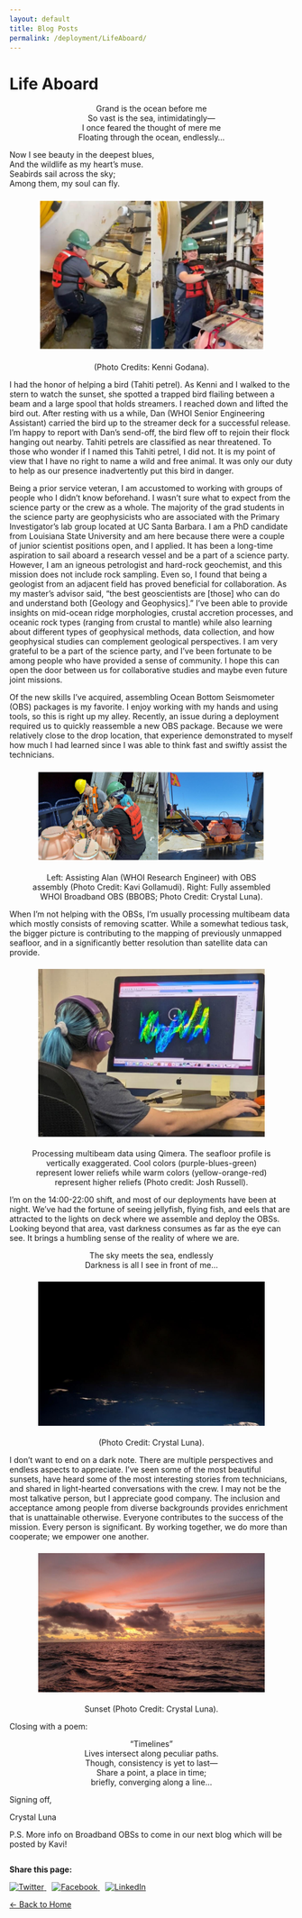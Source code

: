 ```yaml
---
layout: default
title: Blog Posts
permalink: /deployment/LifeAboard/
---
```



<style>
  header {
    background-color: #0077be !important;
    background-image: linear-gradient(120deg, #003973, #0077be, #00c6ff) !important;
  }
</style>

# Life Aboard

<p style="text-align:center">
Grand is the ocean before me <br>
So vast is the sea, intimidatingly— <br>
I once feared the thought of mere me <br>
Floating through the ocean, endlessly… <br>

Now I see beauty in the deepest blues, <br>
And the wildlife as my heart’s muse. <br>
Seabirds sail across the sky; <br>
Among them, my soul can fly. <br>
</p>



<figure> 
  <img src="/assets/images/LifeAboard_Img1.png" alt="Bird Rescue" style="max-width: 95%; height: auto; display: block; margin: 1.5em auto;" /> 
  <figcaption style="text-align: center;">(Photo Credits: Kenni Godana).</figcaption> 
</figure>


I had the honor of helping a bird (Tahiti petrel). As Kenni and I walked to the stern to watch the
sunset, she spotted a trapped bird flailing between a beam and a large spool that holds
streamers. I reached down and lifted the bird out. After resting with us a while, Dan (WHOI
Senior Engineering Assistant) carried the bird up to the streamer deck for a successful release.
I’m happy to report with Dan’s send-off, the bird flew off to rejoin their flock hanging out
nearby. Tahiti petrels are classified as near threatened. To those who wonder if I named this
Tahiti petrel, I did not. It is my point of view that I have no right to name a wild and free animal.
It was only our duty to help as our presence inadvertently put this bird in danger.

Being a prior service veteran, I am accustomed to working with groups of people who I didn’t
know beforehand. I wasn’t sure what to expect from the science party or the crew as a whole.
The majority of the grad students in the science party are geophysicists who are associated with
the Primary Investigator’s lab group located at UC Santa Barbara. I am a PhD candidate from
Louisiana State University and am here because there were a couple of junior scientist positions
open, and I applied. It has been a long-time aspiration to sail aboard a research vessel and be a
part of a science party. However, I am an igneous petrologist and hard-rock geochemist, and
this mission does not include rock sampling. Even so, I found that being a geologist from an
adjacent field has proved beneficial for collaboration. As my master’s advisor said, “the best
geoscientists are [those] who can do and understand both [Geology and Geophysics].” I’ve
been able to provide insights on mid-ocean ridge morphologies, crustal accretion processes,
and oceanic rock types (ranging from crustal to mantle) while also learning about different
types of geophysical methods, data collection, and how geophysical studies can complement
geological perspectives. I am very grateful to be a part of the science party, and I’ve been
fortunate to be among people who have provided a sense of community. I hope this can open
the door between us for collaborative studies and maybe even future joint missions.

Of the new skills I’ve acquired, assembling Ocean Bottom Seismometer (OBS) packages is my
favorite. I enjoy working with my hands and using tools, so this is right up my alley. Recently, an
issue during a deployment required us to quickly reassemble a new OBS package. Because we
were relatively close to the drop location, that experience demonstrated to myself how much I
had learned since I was able to think fast and swiftly assist the technicians.

<figure> 
  <img src="/assets/images/LifeAboard_Img2.png" alt="OBS Assembly" style="max-width: 95%; height: auto; display: block; margin: 1.5em auto;" /> 
  <figcaption style="text-align: center;">Left: Assisting Alan (WHOI Research Engineer) with OBS assembly (Photo Credit: Kavi Gollamudi). Right: Fully assembled WHOI Broadband OBS (BBOBS; Photo Credit: Crystal Luna).</figcaption> 
</figure>


When I’m not helping with the OBSs, I’m usually processing multibeam data which mostly
consists of removing scatter. While a somewhat tedious task, the bigger picture is contributing
to the mapping of previously unmapped seafloor, and in a significantly better resolution than
satellite data can provide.

<figure> 
  <img src="/assets/images/LifeAboard_Img3.png" alt="Qimera" style="max-width: 95%; height: auto; display: block; margin: 1.5em auto;" /> 
  <figcaption style="text-align: center;">Processing multibeam data using Qimera. The seafloor profile is vertically exaggerated. Cool colors (purple-blues-green) represent lower reliefs while warm colors (yellow-orange-red) represent higher reliefs (Photo credit: Josh Russell).</figcaption> 
</figure>


I’m on the 14:00-22:00 shift, and most of our deployments have been at night. We’ve had the
fortune of seeing jellyfish, flying fish, and eels that are attracted to the lights on deck where we
assemble and deploy the OBSs. Looking beyond that area, vast darkness consumes as far as the
eye can see. It brings a humbling sense of the reality of where we are.

<p style="text-align:center">
The sky meets the sea, endlessly <br>
Darkness is all I see in front of me… <br>
</p>



<figure> 
  <img src="/assets/images/LifeAboard_Img4.png" alt="Darkness" style="max-width: 95%; height: auto; display: block; margin: 1.5em auto;" /> 
  <figcaption style="text-align: center;"> (Photo Credit: Crystal Luna).</figcaption> 
</figure>


I don’t want to end on a dark note. There are multiple perspectives and endless aspects to
appreciate. I’ve seen some of the most beautiful sunsets, have heard some of the most
interesting stories from technicians, and shared in light-hearted conversations with the crew. I
may not be the most talkative person, but I appreciate good company. The inclusion and
acceptance among people from diverse backgrounds provides enrichment that is unattainable
otherwise. Everyone contributes to the success of the mission. Every person is significant. By
working together, we do more than cooperate; we empower one another.

<figure> 
  <img src="/assets/images/LifeAboard_Img5.png" alt="Qimera" style="max-width: 95%; height: auto; display: block; margin: 1.5em auto;" /> 
  <figcaption style="text-align: center;">Sunset (Photo Credit: Crystal Luna).</figcaption> 
</figure>


Closing with a poem: 

<p style="text-align:center">
“Timelines” <br>
Lives intersect along peculiar paths. <br>
Though, consistency is yet to last— <br>
Share a point, a place in time; <br>
briefly, converging along a line… <br>
</p>

Signing off,

Crystal Luna

P.S. More info on Broadband OBSs to come in our next blog which will be posted by Kavi!




<div style="margin-top: 2em;">
  <p><strong>Share this page:</strong></p>
  <a href="https://twitter.com/intent/tweet?url={{ page.url | absolute_url }}&text={{ page.title | uri_escape }}" target="_blank" style="margin-right: 10px;">
    <img src="https://cdn.jsdelivr.net/npm/simple-icons@v5/icons/twitter.svg" alt="Twitter" width="24" height="24">
  </a>
  <a href="https://www.facebook.com/sharer/sharer.php?u={{ page.url | absolute_url }}" target="_blank" style="margin-right: 10px;">
    <img src="https://cdn.jsdelivr.net/npm/simple-icons@v5/icons/facebook.svg" alt="Facebook" width="24" height="24">
  </a>
  <a href="https://www.linkedin.com/shareArticle?mini=true&url={{ page.url | absolute_url }}&title={{ page.title | uri_escape }}" target="_blank">
    <img src="https://cdn.jsdelivr.net/npm/simple-icons@v5/icons/linkedin.svg" alt="LinkedIn" width="24" height="24">
  </a>
</div>


[← Back to Home](/)

